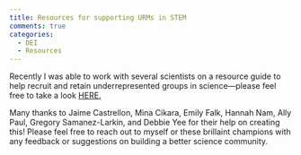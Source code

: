 ```yaml
---
title: Resources for supporting URMs in STEM
comments: true
categories:
  - DEI
  - Resources
---
```



Recently I was able to work with several scientists on a resource guide to help recruit and retain underrepresented groups in science—please feel free to take a look [HERE.](https://docs.google.com/document/d/1Ic6bil2AvrQmPFUcUyxcw_FumofKkUo3VLsU7qG0cTk/edit?ts=5edb8469)

Many thanks to Jaime Castrellon, Mina Cikara, Emily Falk, Hannah Nam, Ally Paul, Gregory Samanez-Larkin, and Debbie Yee for their help on creating this! Please feel free to reach out to myself or these brillaint champions with any feedback or suggestions on building a better science community. 
